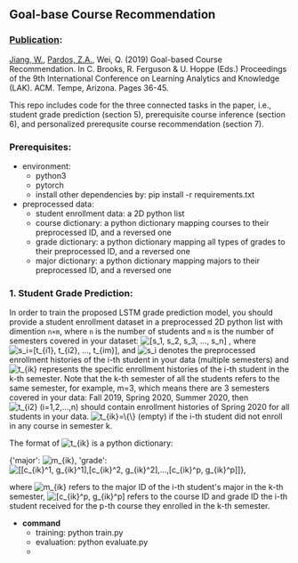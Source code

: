## Goal-base Course Recommendation
### [Publication](https://dl.acm.org/doi/10.1145/3303772.3303814):
[Jiang, W.](https://www.jennywjjiang.com), [Pardos, Z.A.](https://gse.berkeley.edu/zachary-pardos), Wei, Q. (2019) Goal-based Course Recommendation. In C. Brooks, R. Ferguson & U. Hoppe (Eds.) Proceedings of the 9th International Conference on Learning Analytics and Knowledge (LAK). ACM. Tempe, Arizona. Pages 36-45.

This repo includes code for the three connected tasks in the paper, i.e., student grade prediction (section 5), prerequisite course inference (section 6), and personalized prerequsite course recommendation (section 7). 


### Prerequisites:
* environment:
	* python3
	* pytorch
	* install other dependencies by: pip install -r requirements.txt
* preprocessed data:
	* student enrollment data: a 2D python list
	* course dictionary: a python dictionary mapping courses to their preprocessed ID, and a reversed one
	* grade dictionary: a python dictionary mapping all types of grades to their preprocessed ID, and a reversed one
	* major dictionary: a python dictionary mapping majors to their preprocessed ID, and a reversed one


### 1. Student Grade Prediction:
In order to train the proposed LSTM grade prediction model, you should provide a student enrollment dataset in a preprocessed 2D python list with dimention `n×m`, where `n` is the number of students and `m` is the number of semesters covered in your dataset: <img src="https://latex.codecogs.com/gif.latex?[s_1,&space;s_2,&space;s_3,&space;...,&space;s_n]" title="[s_1, s_2, s_3, ..., s_n]" />
, where <img src="https://latex.codecogs.com/gif.latex?s_i=[t_{i1},&space;t_{i2},&space;...,&space;t_{im}]" title="s_i=[t_{i1}, t_{i2}, ..., t_{im}]" />, and <img src="https://latex.codecogs.com/gif.latex?s_i" title="s_i" /> denotes the preprocessed enrollment histories of the i-th student in your data (multiple semesters) and <img src="https://latex.codecogs.com/gif.latex?t_{ik}" title="t_{ik}" /> represents the specific enrollment histories of the i-th student in the k-th semester. Note that the k-th semester of all the students refers to the same semester, for example, m=3, which means there are 3 semesters covered in your data: Fall 2019, Spring 2020, Summer 2020, then <img src="https://latex.codecogs.com/gif.latex?t_{i2}&space;(i=1,2,...,n)" title="t_{i2} (i=1,2,...,n)" /> should contain enrollment histories of Spring 2020 for all students in your data. <img src="https://latex.codecogs.com/gif.latex?t_{ik}=\{\}" title="t_{ik}=\{\}" /> (empty) if the i-th student did not enroll in any course in semester k.

The format of <img src="https://latex.codecogs.com/gif.latex?t_{ik}" title="t_{ik}" /> is a python dictionary:

{'major': <img src="https://latex.codecogs.com/gif.latex?m_{ik}" title="m_{ik}" />, 'grade': <img src="https://latex.codecogs.com/gif.latex?[[c_{ik}^1,&space;g_{ik}^1],[c_{ik}^2,&space;g_{ik}^2],...,[c_{ik}^p,&space;g_{ik}^p]]" title="[[c_{ik}^1, g_{ik}^1],[c_{ik}^2, g_{ik}^2],...,[c_{ik}^p, g_{ik}^p]]" />},

 where <img src="https://latex.codecogs.com/gif.latex?m_{ik}" title="m_{ik}" /> refers to the major ID of the i-th student's major in the k-th semester, <img src="https://latex.codecogs.com/gif.latex?[c_{ik}^p,&space;g_{ik}^p]" title="[c_{ik}^p, g_{ik}^p]" /> refers to the course ID and grade ID the i-th student received for the p-th course they enrolled in the k-th semester. 
 
* **command**
	*  training: python train.py
	*  evaluation: python evaluate.py
	*  



